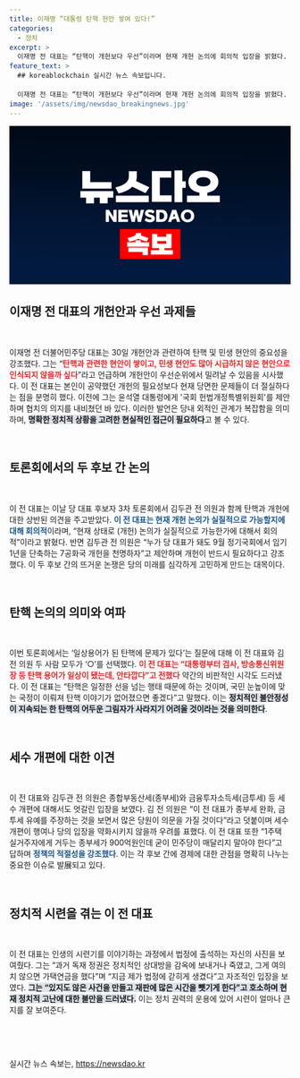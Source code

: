 ```yaml
---
title: 이재명 “대통령 탄핵 현안 쌓여 있다!”
categories:
  - 정치
excerpt: >
  이재명 전 대표는 “탄핵이 개헌보다 우선”이라며 현재 개헌 논의에 회의적 입장을 밝혔다. 토론회에서 탄핵 및 세금 정책에 대한 이견을 보이며 자신의 정치적 어려움도 언급, 정치적 상황에 대한 깊은 고민을 드러냈다.
feature_text: >
  ## koreablockchain 실시간 뉴스 속보입니다.

  이재명 전 대표는 “탄핵이 개헌보다 우선”이라며 현재 개헌 논의에 회의적 입장을 밝혔다. 토론회에서 탄핵 및 세금 정책에 대한 이견을 보이며 자신의 정치적 어려움도 언급, 정치적 상황에 대한 깊은 고민을 드러냈다.
image: '/assets/img/newsdao_breakingnews.jpg'
---
```


<p><img src="/assets/img/newsdao_breakingnews.jpg" alt="koreablockchain 속보" /></p>

<h2 data-ke-size="size26">이재명 전 대표의 개헌안과 우선 과제들</h2>

<p data-ke-size="size16">&nbsp;</p>

<p>이재명 전 더불어민주당 대표는 30일 개헌안과 관련하여 탄핵 및 민생 현안의 중요성을 강조했다. 그는 “<b><span style="color: #ee2323;">탄핵과 관련한 현안이 쌓이고, 민생 현안도 많아 시급하지 않은 현안으로 인식되지 않을까 싶다</span></b>”라고 언급하며 개헌안이 우선순위에서 밀려날 수 있음을 시사했다. 이 전 대표는 본인이 공약했던 개헌의 필요성보다 현재 당면한 문제들이 더 절실하다는 점을 분명히 했다. 이전에 그는 윤석열 대통령에게 '국회 헌법개정특별위원회'를 제안하며 협치의 의지를 내비쳤던 바 있다. 이러한 발언은 당내 외적인 관계가 복잡함을 의미하며, <b><span style="background-color: #21538527;">명확한 정치적 상황을 고려한 현실적인 접근이 필요하다</span></b>고 볼 수 있다.</p>

<p data-ke-size="size16">&nbsp;</p>

<h2 data-ke-size="size26">토론회에서의 두 후보 간 논의</h2>

<p data-ke-size="size16">&nbsp;</p>

<p>이 전 대표는 이날 당 대표 후보자 3차 토론회에서 김두관 전 의원과 함께 탄핵과 개헌에 대한 상반된 의견을 주고받았다. <b><span style="color: #1a5490;">이 전 대표는 현재 개헌 논의가 실질적으로 가능할지에 대해 회의적</span></b>이라며, “현재 상태로 (개헌) 논의가 실질적으로 가능한가에 대해서 회의적”이라고 밝혔다. 반면 김두관 전 의원은 “누가 당 대표가 돼도 9월 정기국회에서 임기 1년을 단축하는 7공화국 개헌을 천명하자”고 제안하며 개헌이 반드시 필요하다고 강조했다. 이 두 후보 간의 뜨거운 논쟁은 당의 미래를 심각하게 고민하게 만드는 대목이다.</p>

<p data-ke-size="size16">&nbsp;</p>

<h2 data-ke-size="size26">탄핵 논의의 의미와 여파</h2>

<p data-ke-size="size16">&nbsp;</p>

<p>이번 토론회에서는 ‘일상용어가 된 탄핵에 문제가 있다’는 질문에 대해 이 전 대표와 김 전 의원 두 사람 모두가 ‘○’를 선택했다. <b><span style="color: #ee2323;">이 전 대표는 “대통령부터 검사, 방송통신위원장 등 탄핵 용어가 일상이 됐는데, 안타깝다”고 전했다</span></b> 약간의 비판적인 시각도 드러냈다. 이 전 대표는 “탄핵은 일정한 선을 넘는 행태 때문에 하는 것이며, 국민 눈높이에 맞는 국정이 이뤄져 탄핵 이야기가 없어졌으면 좋겠다”고 말했다. 이는 <b><span style="background-color: #21538527;">정치적인 불안정성이 지속되는 한 탄핵의 어두운 그림자가 사라지기 어려울 것이라는 것을 의미한다</span></b>.</p>

<p data-ke-size="size16">&nbsp;</p>

<h2 data-ke-size="size26">세수 개편에 대한 이견</h2>

<p data-ke-size="size16">&nbsp;</p>

<p>이 전 대표와 김두관 전 의원은 종합부동산세(종부세)와 금융투자소득세(금투세) 등 세수 개편에 대해서도 엇갈린 입장을 보였다. 김 전 의원은 “이 전 대표가 종부세 완화, 금투세 유예를 주장하는 것을 보면서 많은 당원이 의문을 가질 것이다”라고 덧붙이며 세수 개편이 행여나 당의 입장을 약화시키지 않을까 우려를 표했다. 이 전 대표 또한 “1주택 실거주자에게 거두는 종부세가 900억원인데 굳이 민주당이 매달리지 말아야 한다”고 답하며 <b><span style="color: #1a5490;">정책의 적절성을 강조했다</span></b>. 이는 각 후보 간에 경제에 대한 관점을 명확히 나누는 중요한 이슈로 발展되고 있다.</p>

<p data-ke-size="size16">&nbsp;</p>

<h2 data-ke-size="size26">정치적 시련을 겪는 이 전 대표</h2>

<p data-ke-size="size16">&nbsp;</p>

<p>이 전 대표는 인생의 시련기를 이야기하는 과정에서 법정에 출석하는 자신의 사진을 보여줬다. 그는 “과거 독재 정권은 정치적인 상대방을 감옥에 보내거나 죽였고, 그게 여의치 않으면 가택연금을 했다”며 “지금 제가 법정에 갇히게 생겼다”고 자조적인 입장을 보였다. <b><span style="background-color: #21538527;">그는 “있지도 않은 사건을 만들고 재판에 많은 시간을 뺏기게 한다”고 호소하며 현재 정치적 고난에 대한 불만을 드러냈다.</span></b> 이는 정치 권력의 운용에 있어 시련이 얼마나 큰지를 잘 보여준다. </p>

<p data-ke-size="size16">&nbsp;</p>

<p data-ke-size="size16">&nbsp;</p>
실시간 뉴스 속보는, <a href="https://newsdao.kr" rel="dofollow">https://newsdao.kr</a>


